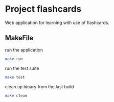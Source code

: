 # Project flashcards

Web application for learning with use of flashcards.

## MakeFile

run the application

```bash
make run
```

run the test suite

```bash
make test
```

clean up binary from the last build

```bash
make clean
```

